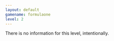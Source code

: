 ```yaml
---
layout: default
gamename: formulaone
level: 2
---
```

There is no information for this level, intentionally.
